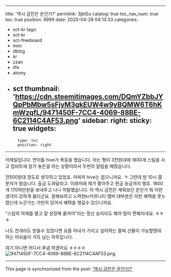 
---
title: '역시 금전은 운인가?'
permlink: 3jbt5u
catalog: true
toc_nav_num: true
toc: true
position: 9999
date: 2020-04-28 04:13:33
categories:
- sct-kr
tags:
- sct-kr
- sct-freeboard
- mini
- dblog
- kr
- zzan
- life
- atomy
- sct
thumbnail: 'https://cdn.steemitimages.com/DQmYZbbJYQpPbMbw5sFjyM3gkEUW4w9yBQMW6T6hKmWzqfL/9471450F-7CC4-4069-88BE-6C2114C4AF53.png'
sidebar:
    right:
        sticky: true
widgets:
    -
        type: toc
        position: right
---


어제일입니다. 
연이틀 hive가 폭등을 했습니다. 아는 형이 3천원대에 1800개 스팀을 사고 업비트에 잠가 놓은걸 아는 상황이라서 두번의 알림을 해줬습니다. 

전500원대 정도로 생각하고 있었죠.  어찌피 hive는 없으니까요. ㅋ
그런데 밤 10시 쯤 문자가 왔습니다.  출금 도와달라고. 
이래저래 제가 팔아주고 현금 송금까지 했죠. 
1800개 170여만원을 보내주고 나니 허탈했습니다. 
아 역시 금전은 계획보단 운인가 뭐 이런생각이 강하게 들더군요.  잘해보려고 노력한kr커뮤니티 멤버 대부분은 이런 해택을 못누렸는데 누군가는 가만히 있어서 혜택을 챙길수 있으니까요. 

“스팀의 악재를 떨고 잘 성장해 줄꺼야”라는 정신 승리라도 해야 맘이 편해지네요.  ㅎㅎㅎ

나도 천개라도 받을수 있었다면 요즘 아내가 가지고 싶어하는 팔찌 선물이 가능할텐데 하는 아쉬움이 가득 남는 하루입니다. 

여기 아니면 어디서 푸념 하겠어요 ㅎㅎㅎㅎ
![9471450F-7CC4-4069-88BE-6C2114C4AF53.png](https://cdn.steemitimages.com/DQmYZbbJYQpPbMbw5sFjyM3gkEUW4w9yBQMW6T6hKmWzqfL/9471450F-7CC4-4069-88BE-6C2114C4AF53.png)

- - -

This page is synchronized from the post: ['역시 금전은 운인가?'](https://steemit.com/@kingbit/3jbt5u)
